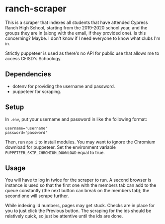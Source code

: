 # ranch-scraper
This is a scraper that indexes all students that have attended Cypress Ranch
High School, starting from the 2019-2020 school year, and the groups they are in
(along with the email, if they provided one). Is this concerning? Maybe. I don't
know if I need everyone to know what clubs I'm in.

Strictly puppeteer is used as there's no API for public use that allows me to
access CFISD's Schoology.

## Dependencies
- dotenv for providing the username and password.
- puppeteer for scraping.

## Setup
In `.env`, put your username and password in like the following format:

```
username='username'
password='password'
```

Then, run `npm i` to install modules. You may want to ignore the Chromium
download for puppeteer. Set the environment variable
`PUPPETEER_SKIP_CHROMIUM_DOWNLOAD` equal to true.

## Usage
You will have to log in twice for the scraper to run. A second browser is
instance is used so that the first one with the members tab can add to the queue
constantly (the next button can break on the members tab); the second one will
scrape further.

While indexing id numbers, pages may get stuck. Checks are in place for you to
just click the Previous button. The scraping for the ids should be relatively
quick, so just be attentive until the ids are done.
